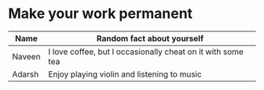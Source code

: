 # Make your work permanent

| Name        | Random fact about yourself     |
|-------------|--------|
| Naveen      | I love coffee, but I occasionally cheat on it with some tea |
| Adarsh      | Enjoy playing violin and listening to music |
